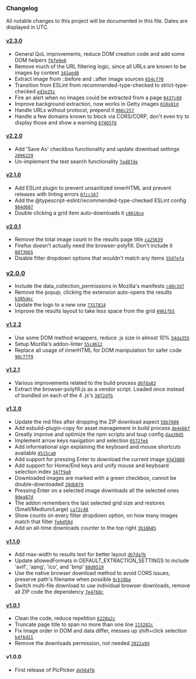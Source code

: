 ### Changelog

All notable changes to this project will be documented in this file. Dates are displayed in UTC.

#### [v2.3.0](https://github.com/flesler/picpicker/compare/v2.2.0...v2.3.0)

- General QoL improvements, reduce DOM creation code and add some DOM helpers [`fbfe0e8`](https://github.com/flesler/picpicker/commit/fbfe0e8daaaa197950942a15e9529498ebb82483)
- Remove much of the URL filtering logic, since all URLs are known to be images by context [`341aed8`](https://github.com/flesler/picpicker/commit/341aed8543998ac8c983def4c3684b3666d39b64)
- Extract image from ::before and ::after image sources [`654cf70`](https://github.com/flesler/picpicker/commit/654cf70c6b3dac5d78e612e0146a7824345b3dbb)
- Transition from ESLint from recommended-type-checked to strict-type-checked [`ed3e25c`](https://github.com/flesler/picpicker/commit/ed3e25cb1e05cbec90fa4d90866a358e687b6b6f)
- Fire an alert when no images could be extracted from a page [`8437c69`](https://github.com/flesler/picpicker/commit/8437c69d27d521ac7ad6a194809e6037c1f86cc8)
- Improve background extraction, now works in Getty images [`018a91d`](https://github.com/flesler/picpicker/commit/018a91db01b3f108b1b1080e39a5f1577f61b913)
- Handle URLs without protocol, prepend it [`066c257`](https://github.com/flesler/picpicker/commit/066c257a64994e7646e2934d3469e7b921b10fad)
- Handle a few domains known to block via CORS/CORP, don't even try to display those and show a warning [`67465f6`](https://github.com/flesler/picpicker/commit/67465f6e12975a54df55e9880dec4872b3c7831b)

#### [v2.2.0](https://github.com/flesler/picpicker/compare/v2.1.0...v2.2.0)

- Add 'Save As' checkbox functionality and update download settings [`2896229`](https://github.com/flesler/picpicker/commit/28962296d101932e25f8442b22af5b95baae747d)
- Un-implement the text search functionality [`7ad87de`](https://github.com/flesler/picpicker/commit/7ad87decf82bdab909dafa7ab3a4c25ecc65bfe0)

#### [v2.1.0](https://github.com/flesler/picpicker/compare/v2.0.1...v2.1.0)

- Add ESLint plugin to prevent unsanitized innerHTML and prevent releases with linting errors [`07cc167`](https://github.com/flesler/picpicker/commit/07cc167cde6ddc52fb3a23e50fa121f92347476c)
- Add the @typescript-eslint/recommended-type-checked ESLint config [`964d687`](https://github.com/flesler/picpicker/commit/964d68786052956ead1cc73eeb4ff664e5864548)
- Double clicking a grid item auto-downloads it [`c0618ce`](https://github.com/flesler/picpicker/commit/c0618ce2e6ae9933611ce135dc450e03fdfddfd5)

#### [v2.0.1](https://github.com/flesler/picpicker/compare/v2.0.0...v2.0.1)

- Remove the total image count in the results page title [`ca25639`](https://github.com/flesler/picpicker/commit/ca25639b0d3b7ab3774d65aada1b90a86acfd441)
- Firefox doesn't actually need the browser-polyfill. Don't include it [`0073bb5`](https://github.com/flesler/picpicker/commit/0073bb514389adf63e78a2826ea8e51a5eee39fc)
- Disable filter dropdown options that wouldn't match any items [`55d7efa`](https://github.com/flesler/picpicker/commit/55d7efa613244c9ec50a4a5153ee559e15245d78)

### [v2.0.0](https://github.com/flesler/picpicker/compare/v1.2.2...v2.0.0)

- Include the data_collection_permissions in Mozilla's manifests [`c40c3d7`](https://github.com/flesler/picpicker/commit/c40c3d7f37dfa1146e66207bcd99b5b8efc307de)
- Remove the popup, clicking the extension auto-opens the results [`b385dec`](https://github.com/flesler/picpicker/commit/b385decf2381a4738176b436be66f7fe4c26f5c8)
- Update the logo to a new one [`7317814`](https://github.com/flesler/picpicker/commit/7317814f3f1120165dd526998fdad84b4df0ffb9)
- Improve the results layout to take less space from the grid [`4981fb5`](https://github.com/flesler/picpicker/commit/4981fb566f20f52f40112010c12a0b80cf5a6b84)

#### [v1.2.2](https://github.com/flesler/picpicker/compare/v1.2.1...v1.2.2)

- Use some DOM method wrappers, reduce .js size in almost 10% [`54da355`](https://github.com/flesler/picpicker/commit/54da355f0c29ce939ad6b286b5eb116ab1eab92d)
- Setup Mozilla's addon-linter [`55cd612`](https://github.com/flesler/picpicker/commit/55cd612a546a97775a0d36ae8d3a4182884051e6)
- Replace all usage of innerHTML for DOM manipulation for safer code [`90c77f9`](https://github.com/flesler/picpicker/commit/90c77f9f20de4d4bad47a0e096a8e3103128b9e5)

#### [v1.2.1](https://github.com/flesler/picpicker/compare/v1.2.0...v1.2.1)

- Various improvements related to the build process [`d6fda83`](https://github.com/flesler/picpicker/commit/d6fda83b8e79674a63343153a3baf502bb92450e)
- Extract the browser-polyfill.js as a vendor script. Loaded once instead of bundled on each of the 4 .js's [`38f2dfb`](https://github.com/flesler/picpicker/commit/38f2dfbf95f417cdf4bb63b9199ae7515feed97a)

#### [v1.2.0](https://github.com/flesler/picpicker/compare/v1.1.0...v1.2.0)

- Update the md files after dropping the ZIP download aspect [`58b7608`](https://github.com/flesler/picpicker/commit/58b76089b66f8b77b81293f425ff7c8ca5cf4c78)
- Add esbuild-plugin-copy for asset management in build process [`de4ebbf`](https://github.com/flesler/picpicker/commit/de4ebbfda273da4e77a8a69ec7cbdc906dae3d66)
- Greatly improve and optimize the npm scripts and tsup config [`daa30d5`](https://github.com/flesler/picpicker/commit/daa30d5e84b57eff5e303c7b4a0a36fbd48d3af5)
- Implement arrow keys navigation and selection [`0572fe6`](https://github.com/flesler/picpicker/commit/0572fe6e43a5d2cc08526f8b66e55010104c925d)
- Add informational sign explaining the keyboard and mouse shortcuts available [`4515ca0`](https://github.com/flesler/picpicker/commit/4515ca056a3689b72d7c4ef76f8bfd9f71f3edc6)
- Add support for pressing Enter to download the current image [`0343880`](https://github.com/flesler/picpicker/commit/0343880bbd1fda2d825b30805296aa8d67329755)
- Add support for Home/End keys and unify mouse and keyboard selection index [`347f9a0`](https://github.com/flesler/picpicker/commit/347f9a0e14f39af1b26d34da75cc16816661bf0c)
- Downloaded images are marked with a green checkbox, cannot be double-downloaded [`20db879`](https://github.com/flesler/picpicker/commit/20db879cc8a6abb9ff349caf85481aacec02fde5)
- Pressing Enter on a selected image downloads all the selected ones [`9dea87d`](https://github.com/flesler/picpicker/commit/9dea87d822ecb299c1008751193006407e889826)
- The addon remembers the last selected grid size and restores (Small/Medium/Large) [`ca72c48`](https://github.com/flesler/picpicker/commit/ca72c48c5be6b935be3b686ef1cfb618f2907ea2)
- Show counts on every filter dropdown option, on how many images match that filter [`fe6d58d`](https://github.com/flesler/picpicker/commit/fe6d58d0cf01e8367f40f147b8e652e963d718a8)
- Add an all-time downloads counter to the top right [`3b18685`](https://github.com/flesler/picpicker/commit/3b18685d04d2c3ce4444f08f0beab8eb14e5464e)

#### [v1.1.0](https://github.com/flesler/picpicker/compare/v1.0.1...v1.1.0)

- Add max-width to results text for better layout [`db7da7b`](https://github.com/flesler/picpicker/commit/db7da7bdbd81b4e79493d8f4d2863d455cc7d55d)
- Update allowedFormats in DEFAULT_EXTRACTION_SETTINGS to include 'avif', 'apng', 'ico', and 'bmp' [`88d9519`](https://github.com/flesler/picpicker/commit/88d951998a3d405f61fcafd5d67ff5666417c7dd)
- Use the native browser download method to avoid CORS issues, preserve path's filename when possible [`9cb18be`](https://github.com/flesler/picpicker/commit/9cb18be1cf4c27a98e24494bee98123473de706f)
- Switch multi-file download to use individual browser downloads, remove all ZIP code the dependency [`7e4768c`](https://github.com/flesler/picpicker/commit/7e4768c508393054a8a45d750caba57527a83b96)

#### [v1.0.1](https://github.com/flesler/picpicker/compare/v1.0.0...v1.0.1)

- Clean the code, reduce repetition [`6228a2c`](https://github.com/flesler/picpicker/commit/6228a2c04234659c957965861667541abbbd4223)
- Truncate page title to span no more than one line [`115282c`](https://github.com/flesler/picpicker/commit/115282c8bee8b5475223aaecd65c725870338c18)
- Fix image order in DOM and data differ, messes up shift+click selection [`b4f6d21`](https://github.com/flesler/picpicker/commit/b4f6d2111e88b5e446a23e34b3bbb964ed9a3261)
- Remove the downloads permission, not needed [`2822a9d`](https://github.com/flesler/picpicker/commit/2822a9dbfed8f838ed3ebe25b7aaaf7fba557ae8)

#### v1.0.0

- First release of PicPicker [`de564fb`](https://github.com/flesler/picpicker/commit/de564fb6566f3ae7530c47681d108277e136f256)
